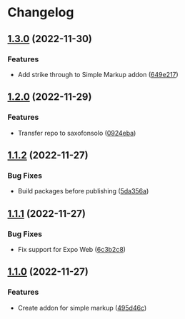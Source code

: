 # Changelog

## [1.3.0](https://github.com/saxofonsolo/biblo/compare/addon-simple-markup-v1.2.0...addon-simple-markup-v1.3.0) (2022-11-30)


### Features

* Add strike through to Simple Markup addon ([649e217](https://github.com/saxofonsolo/biblo/commit/649e2175d6d9ca33ead2976885cf60c5bb75bf84))

## [1.2.0](https://github.com/saxofonsolo/biblo/compare/addon-simple-markup-v1.1.2...addon-simple-markup-v1.2.0) (2022-11-29)


### Features

* Transfer repo to saxofonsolo ([0924eba](https://github.com/saxofonsolo/biblo/commit/0924ebae1608560e09ac3bc778210d8fff995bee))

## [1.1.2](https://github.com/saxofonsolo/biblo/compare/addon-simple-markup-v1.1.1...addon-simple-markup-v1.1.2) (2022-11-27)


### Bug Fixes

* Build packages before publishing ([5da356a](https://github.com/saxofonsolo/biblo/commit/5da356a714f0e2c8b6d14b3cc613ed210a361cf7))

## [1.1.1](https://github.com/saxofonsolo/biblo/compare/addon-simple-markup-v1.1.0...addon-simple-markup-v1.1.1) (2022-11-27)


### Bug Fixes

* Fix support for Expo Web ([6c3b2c8](https://github.com/saxofonsolo/biblo/commit/6c3b2c8acf120a4bb0eb20a8c562ad6ef245d00d))

## [1.1.0](https://github.com/saxofonsolo/biblo/compare/addon-simple-markup-v1.0.0...addon-simple-markup-v1.1.0) (2022-11-27)


### Features

* Create addon for simple markup ([495d46c](https://github.com/saxofonsolo/biblo/commit/495d46ce5ffe21cb97b47a7e3a06ca795e809898))
